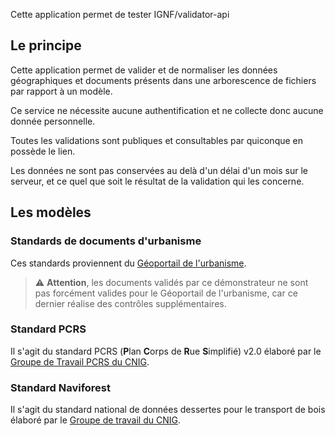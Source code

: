 [comment]: # (Contenu de la page A propos)

<p class="lead">Cette application permet de tester IGNF/validator-api</p>

## Le principe

Cette application permet de valider et de normaliser les données géographiques et documents présents dans une arborescence de fichiers par rapport à un modèle.

Ce service ne nécessite aucune authentification et ne collecte donc aucune donnée personnelle.

Toutes les validations sont publiques et consultables par quiconque en possède le lien.

Les données ne sont pas conservées au delà d'un délai d'un mois sur le serveur, et ce quel que soit le résultat de la validation qui les concerne.

## Les modèles

### Standards de documents d'urbanisme

Ces standards proviennent du [Géoportail de l'urbanisme](https://www.geoportail-urbanisme.gouv.fr/).

> :warning: **Attention**, les documents validés par ce démonstrateur ne sont pas forcément valides pour le Géoportail de l'urbanisme, car ce dernier réalise des contrôles supplémentaires.

### Standard PCRS

Il s'agit du standard PCRS (**P**lan **C**orps de **R**ue **S**implifié) v2.0 élaboré par le [Groupe de Travail PCRS du CNIG](http://cnig.gouv.fr/gt-pcrs-accompagnement-a1444.html).

### Standard Naviforest

Il s'agit du standard national de données dessertes pour le transport de bois élaboré par le [Groupe de travail du CNIG](http://cnig.gouv.fr/gt-dessertes-pour-les-transports-de-bois-a18535.html).